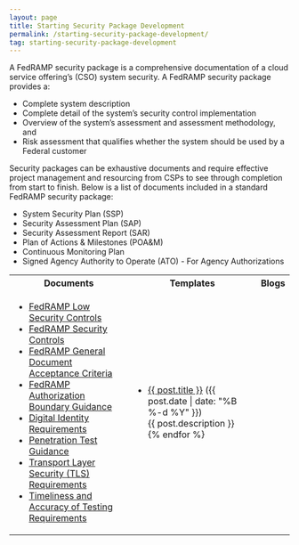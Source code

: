 ```yaml
---
layout: page
title: Starting Security Package Development
permalink: /starting-security-package-development/
tag: starting-security-package-development
---
```

<p>A FedRAMP security package is a comprehensive documentation of a cloud service offering’s (CSO) system security. A FedRAMP security package provides a: </p>
<ul>
<li>Complete system description</li>
<li>Complete detail of the system’s security control implementation</li>
<li>Overview of the system’s assessment and assessment methodology, and</li>
<li>Risk assessment that qualifies whether the system should be used by a Federal customer</li>
</ul>
<p>Security packages can be exhaustive documents and require effective project management and resourcing from CSPs to see through completion from start to finish. Below is a list of documents included in a standard FedRAMP security package:</p>
<ul>
<li>System Security Plan (SSP)</li>
<li>Security Assessment Plan (SAP)</li>
<li>Security Assessment Report (SAR)</li>
<li>Plan of Actions & Milestones (POA&M)</li>
<li>Continuous Monitoring Plan</li>
<li>Signed Agency Authority to Operate (ATO) - For Agency Authorizations</li>
</ul>
<table>
<tr>
<th>Documents</th>
<th>Templates</th>
<th>Blogs</th>
</tr>
<td>
<ul>
<li><a href="assets/resources/documents/FedRAMP_Security_Assessment_Framework.pdf”>FedRAMP Security Assessment Framework</a></li>
<li><a href="assets/resources/documents/FedRAMP_Low_Security_Controls.xlsx”>FedRAMP Low Security Controls</a></li>
<li><a href="assets/resources/documents/FedRAMP_Moderate_Security_Controls.xlsx”>FedRAMP Moderate Security Controls</a></li>
<li><a href="assets/resources/documents/FedRAMP_High_Security_Controls.xlsx">FedRAMP Security Controls</a></li>
<li><a href="assets/resources/documents/FedRAMP_Master_Acronym_and_Glossary.pdf”>FedRAMP Master Acronym and Glossary</a></li>
<li><a href="assets/resources/documents/FedRAMP_General_Document_Acceptance_Criteria.pdf">FedRAMP General Document Acceptance Criteria</a></li>	
<li><a href="assets/resources/documents/CSP_Agency_Authorization_Best_Practices_for_CSPs.pdf”>Agency Authorization Best Practices for CSPs</a></li>
<li><a href="assets/resources/documents/CSP_A_FedRAMP_Authorization_Boundary_Guidance.pdf">FedRAMP Authorization Boundary Guidance</a></li>
<li><a href="assets/resources/documents/CSP_Digital_Identity_Requirements.pdf">Digital Identity Requirements</a></li>	
<li><a href="assets/resources/documents/CSP_Penetration_Test_Guidance.pdf">Penetration Test Guidance</a></li>
<li><a href="assets/resources/documents/CSP_TLS_Requirements.pdf">Transport Layer Security (TLS) Requirements</a></li>
<li><a href="assets/resources/documents/CSP_Timeliness_and_Accuracy_of_Testing_Requirements.pdf">Timeliness and Accuracy of Testing Requirements</a></li>
</ul>
</td>
<td>
<ul>
<li><a href="assets/resources/templates/FedRAMP-Initial-Authorization-Package-Checklist.xls”>FedRAMP Initial Authorization Package Checklist</a></li>
</ul>
</td>
<td>
<ul>
{% for post in site.tags[page.tag] %}
  <li><a href="{{ post.url }}">{{ post.title }}</a> ({{ post.date | date: "%B %-d %Y" }})<br>
    {{ post.description }}
  </li>
{% endfor %}
</ul>
</td>
